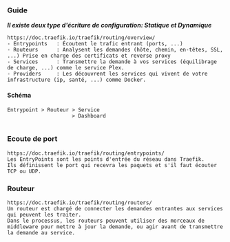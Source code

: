 ### Guide ####

***Il existe deux type d'écriture de configuration: Statique et Dynamique***

````
https://doc.traefik.io/traefik/routing/overview/
- Entrypoints   : Écoutent le trafic entrant (ports, ...)
- Routeurs      : Analysent les demandes (hôte, chemin, en-têtes, SSL, ...) Prise en charge des certificats et reverse proxy
- Services      : Transmettre la demande à vos services (équilibrage de charge, ...) comme le service Plex.
- Providers     : Les découvrent les services qui vivent de votre infrastructure (ip, santé, ...) comme Docker.
````


#### Schéma ####
````
Entrypoint > Routeur > Service
                     > Dashboard
                     
````

### Ecoute de port ####
````
https://doc.traefik.io/traefik/routing/entrypoints/
Les EntryPoints sont les points d'entrée du réseau dans Traefik.
Ils définissent le port qui recevra les paquets et s'il faut écouter TCP ou UDP.
````

### Routeur ###
````
https://doc.traefik.io/traefik/routing/routers/
Un routeur est chargé de connecter les demandes entrantes aux services qui peuvent les traiter. 
Dans le processus, les routeurs peuvent utiliser des morceaux de middleware pour mettre à jour la demande, ou agir avant de transmettre la demande au service.
````
